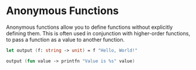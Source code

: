 # Anonymous Functions

Anonymous functions allow you to define functions without explicitly defining them.
This is often used in conjunction with higher-order functions, to pass a function as a value to another function.

```fsharp
let output (f: string -> unit) = f "Hello, World!"

output (fun value -> printfn "Value is %s" value)
```
